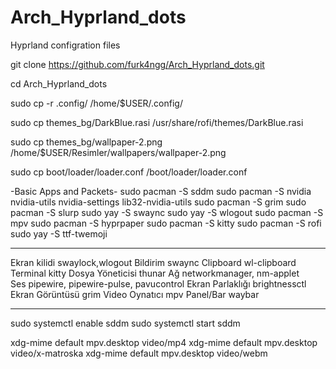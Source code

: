 # Arch_Hyprland_dots
Hyprland configration files

git clone https://github.com/furk4ngg/Arch_Hyprland_dots.git

cd Arch_Hyprland_dots

sudo cp -r .config/ /home/$USER/.config/

sudo cp themes_bg/DarkBlue.rasi /usr/share/rofi/themes/DarkBlue.rasi

sudo cp themes_bg/wallpaper-2.png /home/$USER/Resimler/wallpapers/wallpaper-2.png

sudo cp  boot/loader/loader.conf /boot/loader/loader.conf

-Basic Apps and Packets-
sudo pacman -S sddm
sudo pacman -S nvidia nvidia-utils nvidia-settings lib32-nvidia-utils
sudo pacman -S grim
sudo pacman -S slurp
sudo yay -S swaync
sudo yay -S wlogout
sudo pacman -S mpv
sudo pacman -S hyprpaper
sudo pacman -S kitty
sudo pacman -S rofi
sudo yay -S ttf-twemoji

---

Ekran kilidi	swaylock,wlogout
Bildirim swaync
Clipboard	wl-clipboard
Terminal	kitty
Dosya Yöneticisi	thunar
Ağ	networkmanager, nm-applet	
Ses	pipewire, pipewire-pulse, pavucontrol
Ekran Parlaklığı	brightnessctl	
Ekran Görüntüsü	grim
Video Oynatıcı mpv
Panel/Bar	waybar

---

sudo systemctl enable sddm
sudo systemctl start sddm

xdg-mime default mpv.desktop video/mp4
xdg-mime default mpv.desktop video/x-matroska
xdg-mime default mpv.desktop video/webm
